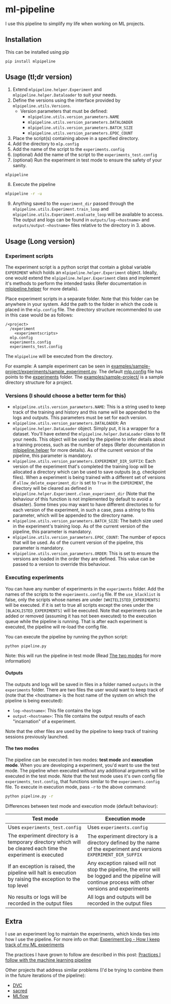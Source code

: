# ml-pipeline
I use this pipeline to simplify my life when working on ML projects. 

## Installation
This can be installed using pip
```
pip install mlpipeline
```

## Usage (tl;dr version)
1. Extend `mlpipeline.helper.Experiment` and `mlpipeline.helper.Dataloader` to suit your needs.
2. Define the versions using the interface provided by `mlpipeline.utils.Versions`.
   - Version parameters that must be defined: 
	 - `mlpipeline.utils.version_parameters.NAME`
	 - `mlpipeline.utils.version_parameters.DATALOADER`
	 - `mlpipeline.utils.version_parameters.BATCH_SIZE`
	 - `mlpipeline.utils.version_parameters.EPOC_COUNT`
3. Place the script(s) containing above in a specified directory.
4. Add the directory to `mlp.config`
5. Add the name of the script to the `experiments.config`
6. (optional) Add the name of the script to the `experiments_test.config`
7. (optional) Run the experiment in test mode to ensure the safety of your sanity.

``` bash
mlpipeline
```
8. Execute the pipeline

``` bash
mlpipeline -r -u
```
9. Anything saved to the `experiment_dir` passed through the `mlpipeline.utils.Experiment.train_loop` and `mlpipeline.utils.Experiment.evaluate_loop` will be available to access. The output and logs can be found in `outputs/log-<hostname>` and `outputs/output-<hostname>` files relative to the directory in 3. above.

## Usage (Long version)
### Experiment scripts
The experiment script is a python script that contain a global variable `EXPERIMENT` which holds an `mlpipeline.helper.Experiment` object. Ideally, one would extend the `mlpipeline.helper.Experiment` class and implement it's methods to perform the intended tasks (Refer documentation in [mlpipeline.helper](mlpipeline.helper.py) for more details). 

Place experiment scripts in a separate folder. Note that this folder can be anywhere in your system. Add the path to the folder in which the code is placed in the `mlp.config` file.
The directory structure recommended to use in this case would be as follows:
```
/<project>
  /experiment
    <experimentscripts>
  mlp.config
  experiments.config
  experiments_test.config
```

The `mlpipeline` will be executed from the <projects> directory.

For example: A sample experiment can be seen in [examples/sample-project/experiments/sample_experiment.py](examples/sample-project/experiments/sample_experiment.py). The default [mlp.config](mlp.config) file has points to the [experiments](experiments) folder. The [examples/sample-project/](examples/sample-project/) is a sample directory structure for a project.


### Versions (I should choose a better term for this)
* `mlpipeline.utils.version_parameters.NAME`: This is a string used to keep track of the training and history and this name will be appended to the logs and outputs. This parameters must be set for each version.
* `mlpipeline.utils.version_parameters.DATALOADER`: An `mlpipeline.helper.DataLoader` object. Simply put, it is a wrapper for a dataset. You'll have extend the `mlpipeline.helper.DataLoader` class to fit your needs. This object will be used by the pipeline to infer details about a training process, such as the number of steps (Refer documentation in [mlpipeline.helper](mlpipeline.helper.py) for more details). As of the current version of the pipeline, this parameter is mandatory.
* `mlpipeline.utils.version_parameters.EXPERIMENT_DIR_SUFFIX`: Each version of the experiment that's completed the training loop will be allocated a directory which can be used to save outputs (e.g. checkpoint files). When a experiment is being trained with a different set of versions if `allow_delete_experiment_dir` is set to `True` in the `EXPERIMENT`, the directory will be cleared as defined in `mlpipeline.helper.Experiment.clean_experiment_dir` (Note that the behaviour of this function is not implemented by default to avoid a disaster). Some times you may want to have different directories to for each version of the experiment, in such a case, pass a string to this parameter, which will be appended to the directory name.
* `mlpipeline.utils.version_parameters.BATCH_SIZE`: The batch size used in the experiment's training loop. As of the current version of the pipeline, this parameter is mandatory.
* `mlpipeline.utils.version_parameters.EPOC_COUNT`: The number of epocs that will be used. As of the current version of the pipeline, this parameter is mandatory.
* `mlpipeline.utils.version_parameters.ORDER`: This is set to ensure the versions are loaded in the order they are defined. This value can be passed to a version to override this behaviour.

### Executing experiments
You can have any number of experiments in the `experiments` folder. Add the names of the scripts to the `experiments.config` file. If the `use_blacklist` is false, only the scripts whose names are under `[WHITELISTED_EXPERIMENTS]` will be executed. if it is set to true all scripts except the ones under the `[BLACKLISTED_EXPERIMENTS]` will be executed. Note that experiments can be added or removed (assuming it has not been executed) to the execution queue while the pipeline is running. That is after each experiment is executed, the pipeline will re-load the config file.

You can execute the pipeline by running the python script:

``` bash
python pipeline.py
```
Note: this will run the pipeline in test mode (Read [The two modes](#the-two-modes) for more information)
#### Outputs
The outputs and logs will be saved in files in a folder named `outputs` in the `experiments` folder. There are two files the user would want to keep track of (note that the \<hostname\> is the host name of the system on which the pipeline is being executed):
- `log-<hostname>`: This file contains the logs
- `output-<hostname>`: This file contains the output results of each "incarnation" of a experiment.

Note that the other files are used by the pipeline to keep track of training sessions previously launched.

#### The two modes
The pipeline can be executed in two modes: **test mode** and **execution mode**. When you are developing a experiment, you'd want to use the test mode. The pipeline when executed without any additional arguments will be executed in the test mode. Note that the test mode uses it's own config file `experiments_test.config`, that functions similar to the `experiments.config` file. To execute in execution mode, pass `-r` to the above command:

``` bash
python pipeline.py -r
```
Differences between test mode and execution mode (default behaviour):

Test mode | Execution mode
----------|---------------
Uses `experiments_test.config` | Uses `experiments.config`
The experiment directory is a temporary directory which will be cleared each time the experiment is executed | The experiment directory is a directory defined by the name of the experiment and versions `EXPERIMENT_DIR_SUFFIX`
If an exception is raised, the pipeline will halt is execution by raising the exception to the top level | Any exception raised will not stop the pipeline, the error will be logged and the pipeline will continue process with other versions and experiments
No results or logs will be recorded in the output files | All logs and outputs will be recorded in the output files

## Extra
I use an experiment log to maintain the experiments, which kinda ties into how I use the pipeline. For more info on that: [Experiment log - How I keep track of my ML experiments](https://ahmed-shariff.github.io/2018/06/11/Experiment-log/)

The practices I have grown to follow are described in this post: [Practices I follow with the machine learning pipeline](https://ahmed-shariff.github.io/2018/08/01/mlp_file_structure)

Other projects that address similar problems (I'd be trying to combine them in the future iterations of the pipeline):
- [DVC](https://github.com/iterative/dvc)
- [sacred](https://github.com/IDSIA/sacred)
- [MLflow](https://github.com/databricks/mlflow)


